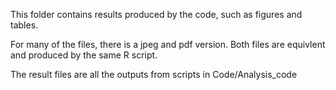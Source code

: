 This folder contains results produced by the code, such as figures and tables.

For many of the files, there is a jpeg and pdf version. Both files are equivlent and produced by the same R script. 

The result files are all the outputs from scripts in Code/Analysis_code
